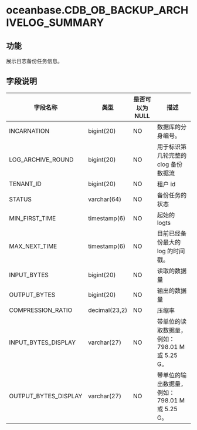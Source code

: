 oceanbase.CDB_OB_BACKUP_ARCHIVELOG_SUMMARY 
===============================================================



功能 
-----------

展示日志备份任务信息。

字段说明 
-------------



|       **字段名称**       |    **类型**     | **是否可以为 NULL** |             **描述**              |
|----------------------|---------------|----------------|---------------------------------|
| INCARNATION          | bigint(20)    | NO             | 数据库的分身编号。                       |
| LOG_ARCHIVE_ROUND    | bigint(20)    | NO             | 用于标识第几轮完整的 clog 备份数据流           |
| TENANT_ID            | bigint(20)    | NO             | 租户 id                           |
| STATUS               | varchar(64)   | NO             | 备份任务的状态                         |
| MIN_FIRST_TIME       | timestamp(6)  | NO             | 起始的 logts                       |
| MAX_NEXT_TIME        | timestamp(6)  | NO             | 目前已经备份最大的  log 的时间戳。            |
| INPUT_BYTES          | bigint(20)    | NO             | 读取的数据量                          |
| OUTPUT_BYTES         | bigint(20)    | NO             | 输出的数据量                          |
| COMPRESSION_RATIO    | decimal(23,2) | NO             | 压缩率                             |
| INPUT_BYTES_DISPLAY  | varchar(27)   | NO             | 带单位的读取数据量，例如：798.01 M 或 5.25 G。 |
| OUTPUT_BYTES_DISPLAY | varchar(27)   | NO             | 带单位的输出数据量，例如：798.01 M 或 5.25 G。 |



